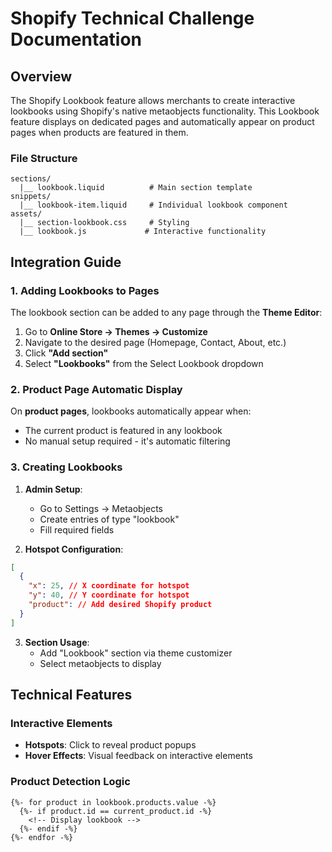 # Shopify Technical Challenge Documentation

## Overview

The Shopify Lookbook feature allows merchants to create interactive lookbooks using Shopify's native metaobjects functionality. This Lookbook feature displays on dedicated pages and automatically appear on product pages when products are featured in them.


### File Structure

```
sections/
  |__ lookbook.liquid          # Main section template
snippets/
  |__ lookbook-item.liquid     # Individual lookbook component
assets/
  |__ section-lookbook.css     # Styling
  |__ lookbook.js             # Interactive functionality
```


## Integration Guide

### 1. Adding Lookbooks to Pages

The lookbook section can be added to any page through the **Theme Editor**:

1. Go to **Online Store → Themes → Customize**
2. Navigate to the desired page (Homepage, Contact, About, etc.)
3. Click **"Add section"**
4. Select **"Lookbooks"** from the Select Lookbook dropdown


### 2. Product Page Automatic Display

On **product pages**, lookbooks automatically appear when:
- The current product is featured in any lookbook
- No manual setup required - it's automatic filtering


### 3. Creating Lookbooks

1. **Admin Setup**:
   - Go to Settings → Metaobjects
   - Create entries of type "lookbook"
   - Fill required fields

2. **Hotspot Configuration**:
```json
[
  {
    "x": 25, // X coordinate for hotspot
    "y": 40, // Y coordinate for hotspot
    "product": // Add desired Shopify product 
  }
]
```

3. **Section Usage**:
   - Add "Lookbook" section via theme customizer
   - Select metaobjects to display

## Technical Features

### Interactive Elements
- **Hotspots**: Click to reveal product popups
- **Hover Effects**: Visual feedback on interactive elements

### Product Detection Logic
```liquid
{%- for product in lookbook.products.value -%}
  {%- if product.id == current_product.id -%}
    <!-- Display lookbook -->
  {%- endif -%}
{%- endfor -%}
```






